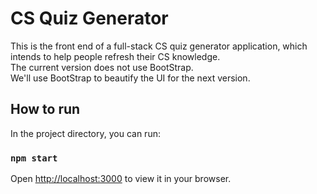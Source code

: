 # CS Quiz Generator

This is the front end of a full-stack CS quiz generator application, which intends to help people refresh their CS knowledge.  
The current version does not use BootStrap.  
We'll use BootStrap to beautify the UI for the next version.

## How to run

In the project directory, you can run:

### `npm start`
Open [http://localhost:3000](http://localhost:3000) to view it in your browser.
